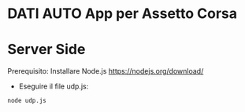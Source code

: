 DATI AUTO App per Assetto Corsa
================

# Server Side

Prerequisito: Installare Node.js https://nodejs.org/download/
- Eseguire il file udp.js: 
```
node udp.js 
```